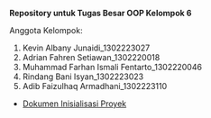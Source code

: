 **Repository untuk Tugas Besar OOP Kelompok 6**

Anggota Kelompok:
1. Kevin Albany Junaidi_1302223027
2. Adrian Fahren Setiawan_1302220018
3. Muhammad Farhan Ismali Fentarto_1302220046
4. Rindang Bani Isyan_1302223023
5. Adib Faizulhaq Armadhani_1302223110

- [Dokumen Inisialisasi Proyek](https://docs.google.com/document/d/1RhiNJvipRBIJTp3Ql6V-9GwgPQJLGAVshMrB9ZxEmVc/edit)
